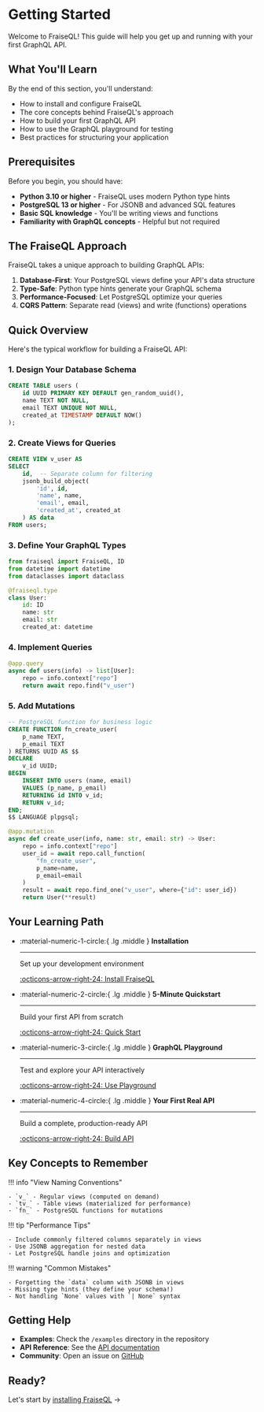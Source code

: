 # Getting Started

Welcome to FraiseQL! This guide will help you get up and running with your first GraphQL API.

## What You'll Learn

By the end of this section, you'll understand:

- How to install and configure FraiseQL
- The core concepts behind FraiseQL's approach
- How to build your first GraphQL API
- How to use the GraphQL playground for testing
- Best practices for structuring your application

## Prerequisites

Before you begin, you should have:

- **Python 3.10 or higher** - FraiseQL uses modern Python type hints
- **PostgreSQL 13 or higher** - For JSONB and advanced SQL features
- **Basic SQL knowledge** - You'll be writing views and functions
- **Familiarity with GraphQL concepts** - Helpful but not required

## The FraiseQL Approach

FraiseQL takes a unique approach to building GraphQL APIs:

1. **Database-First**: Your PostgreSQL views define your API's data structure
2. **Type-Safe**: Python type hints generate your GraphQL schema
3. **Performance-Focused**: Let PostgreSQL optimize your queries
4. **CQRS Pattern**: Separate read (views) and write (functions) operations

## Quick Overview

Here's the typical workflow for building a FraiseQL API:

### 1. Design Your Database Schema

```sql
CREATE TABLE users (
    id UUID PRIMARY KEY DEFAULT gen_random_uuid(),
    name TEXT NOT NULL,
    email TEXT UNIQUE NOT NULL,
    created_at TIMESTAMP DEFAULT NOW()
);
```

### 2. Create Views for Queries

```sql
CREATE VIEW v_user AS
SELECT
    id,  -- Separate column for filtering
    jsonb_build_object(
        'id', id,
        'name', name,
        'email', email,
        'created_at', created_at
    ) AS data
FROM users;
```

### 3. Define Your GraphQL Types

```python
from fraiseql import FraiseQL, ID
from datetime import datetime
from dataclasses import dataclass

@fraiseql.type
class User:
    id: ID
    name: str
    email: str
    created_at: datetime
```

### 4. Implement Queries

```python
@app.query
async def users(info) -> list[User]:
    repo = info.context["repo"]
    return await repo.find("v_user")
```

### 5. Add Mutations

```sql
-- PostgreSQL function for business logic
CREATE FUNCTION fn_create_user(
    p_name TEXT,
    p_email TEXT
) RETURNS UUID AS $$
DECLARE
    v_id UUID;
BEGIN
    INSERT INTO users (name, email)
    VALUES (p_name, p_email)
    RETURNING id INTO v_id;
    RETURN v_id;
END;
$$ LANGUAGE plpgsql;
```

```python
@app.mutation
async def create_user(info, name: str, email: str) -> User:
    repo = info.context["repo"]
    user_id = await repo.call_function(
        "fn_create_user",
        p_name=name,
        p_email=email
    )
    result = await repo.find_one("v_user", where={"id": user_id})
    return User(**result)
```

## Your Learning Path

<div class="grid cards" markdown>

-   :material-numeric-1-circle:{ .lg .middle } **Installation**

    ---

    Set up your development environment

    [:octicons-arrow-right-24: Install FraiseQL](installation.md)

-   :material-numeric-2-circle:{ .lg .middle } **5-Minute Quickstart**

    ---

    Build your first API from scratch

    [:octicons-arrow-right-24: Quick Start](quickstart.md)

-   :material-numeric-3-circle:{ .lg .middle } **GraphQL Playground**

    ---

    Test and explore your API interactively

    [:octicons-arrow-right-24: Use Playground](graphql-playground.md)

-   :material-numeric-4-circle:{ .lg .middle } **Your First Real API**

    ---

    Build a complete, production-ready API

    [:octicons-arrow-right-24: Build API](first-api.md)

</div>

## Key Concepts to Remember

!!! info "View Naming Conventions"

    - `v_` - Regular views (computed on demand)
    - `tv_` - Table views (materialized for performance)
    - `fn_` - PostgreSQL functions for mutations

!!! tip "Performance Tips"

    - Include commonly filtered columns separately in views
    - Use JSONB aggregation for nested data
    - Let PostgreSQL handle joins and optimization

!!! warning "Common Mistakes"

    - Forgetting the `data` column with JSONB in views
    - Missing type hints (they define your schema!)
    - Not handling `None` values with `| None` syntax

## Getting Help

- **Examples**: Check the `/examples` directory in the repository
- **API Reference**: See the [API documentation](../api-reference/index.md)
- **Community**: Open an issue on [GitHub](https://github.com/fraiseql/fraiseql)

## Ready?

Let's start by [installing FraiseQL](installation.md) →
